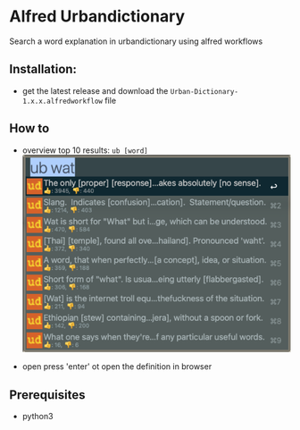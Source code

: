 # Alfred Urbandictionary

Search a word explanation in urbandictionary using alfred workflows

## Installation:
 - get the latest release and download the `Urban-Dictionary-1.x.x.alfredworkflow` file

## How to

- overview top 10 results: `ub [word]`
![overview top 10](/doc/overview.png)

- open press 'enter' ot open the definition in browser

## Prerequisites

- python3
